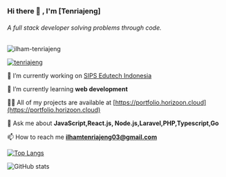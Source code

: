 <h3>Hi there 👋 , I'm [Tenriajeng]</h1>
<h6>A full stack developer solving problems through code.</h3>
 
<p align="left"> <img src="https://komarev.com/ghpvc/?username=ilham-tenriajeng&label=Profile%20views&color=0e75b6&style=flat" alt="ilham-tenriajeng" /> </p>
 
<p align="left"> <a href="https://www.linkedin.com/in/ilham-tenriajeng" target="blank"><img src="https://img.shields.io/badge/LinkedIn-0077B5?style=for-the-badge&logo=linkedin&logoColor=white" alt="tenriajeng" /></a> </p>

🔭 I’m currently working on [SIPS Edutech Indonesia](https://sipsedutech.id/)

🌱 I’m currently learning **web development**

👨‍💻 All of my projects are available at [https://portfolio.horizoon.cloud](https://portfolio.horizoon.cloud)

💬 Ask me about **JavaScript,React.js, Node.js,Laravel,PHP,Typescript,Go**

📫 How to reach me **ilhamtenriajeng03@gmail.com**

[![Top Langs](https://github-readme-stats.vercel.app/api/top-langs/?username=tenriajeng&langs_count=10&layout=compact)](https://github.com/tenriajeng/github-readme-stats)

![GitHub stats](https://github-readme-stats.vercel.app/api?username=tenriajeng&show_icons=false&theme=light)
